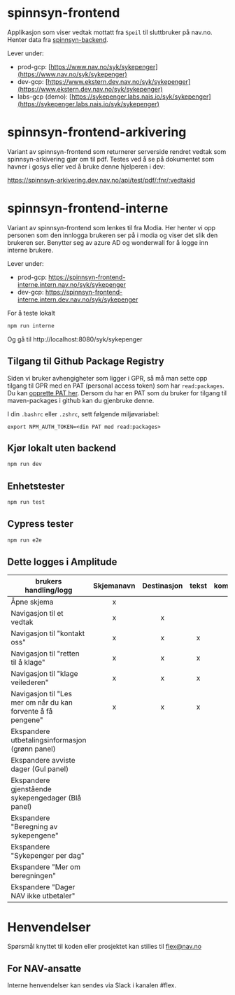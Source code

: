 # spinnsyn-frontend

Applikasjon som viser vedtak mottatt fra `Speil` til sluttbruker på nav.no. Henter data
fra [spinnsyn-backend](https://github.com/navikt/spinnsyn-backend).

Lever under:

- prod-gcp: [https://www.nav.no/syk/sykepenger](https://www.nav.no/syk/sykepenger)
- dev-gcp: [https://www.ekstern.dev.nav.no/syk/sykepenger](https://www.ekstern.dev.nav.no/syk/sykepenger)
- labs-gcp (demo): [https://sykepenger.labs.nais.io/syk/sykepenger](https://sykepenger.labs.nais.io/syk/sykepenger)

# spinnsyn-frontend-arkivering

Variant av spinnsyn-frontend som returnerer serverside rendret vedtak som spinnsyn-arkivering gjør om til pdf.
Testes ved å se på dokumentet som havner i gosys eller ved å bruke denne hjelperen i dev:

https://spinnsyn-arkivering.dev.nav.no/api/test/pdf/:fnr/:vedtakid

# spinnsyn-frontend-interne

Variant av spinnsyn-frontend som lenkes til fra Modia. Her henter vi opp personen som den innlogga brukeren ser på i
modia og viser det slik den brukeren ser.
Benytter seg av azure AD og wonderwall for å logge inn interne brukere.

Lever under:

- prod-gcp: https://spinnsyn-frontend-interne.intern.nav.no/syk/sykepenger
- dev-gcp: https://spinnsyn-frontend-interne.intern.dev.nav.no/syk/sykepenger

For å teste lokalt

```sh
npm run interne
```

Og gå til http://localhost:8080/syk/sykepenger

## Tilgang til Github Package Registry

Siden vi bruker avhengigheter som ligger i GPR, så må man sette opp tilgang til GPR med en PAT (personal access token)
som har `read:packages`. Du kan [opprette PAT her](https://github.com/settings/tokens). Dersom du har en PAT som du
bruker for tilgang til maven-packages i github kan du gjenbruke denne.

I din `.bashrc` eller `.zshrc`, sett følgende miljøvariabel:

`export NPM_AUTH_TOKEN=<din PAT med read:packages>`

## Kjør lokalt uten backend

```sh
npm run dev
```

## Enhetstester

```sh
npm run test
```

## Cypress tester

```sh
npm run e2e
```

## Dette logges i Amplitude

| brukers handling/logg                                        | Skjemanavn | Destinasjon | tekst | komponent | Tidligere lest | Revurdert | Annulert | Refusjon | Brukerutbetaling | Flere vedtK |
|--------------------------------------------------------------|:----------:|:-----------:|:-----:|:---------:|:--------------:|:---------:|:--------:|:--------:|:----------------:|:-----------:|
| Åpne skjema                                                  |     x      |             |       |           |                |           |          |    x     |        x         |      X      |
| Navigasjon til et vedtak                                     |     x      |      x      |       |           |       x        |     x     |    x     |          |                  |             |
| Navigasjon til "kontakt oss"                                 |     x      |      x      |   x   |           |                |           |          |          |                  |             |
| Navigasjon til "retten til å klage"                          |     x      |      x      |   x   |           |                |           |          |          |                  |             |
| Navigasjon til "klage veilederen"                            |     x      |      x      |   x   |           |                |           |          |          |                  |             |
| Navigasjon til "Les mer om når du kan forvente å få pengene" |     x      |      x      |   x   |           |                |           |          |          |                  |             |
| Ekspandere utbetalingsinformasjon (grønn panel)              |            |             |       |     x     |                |           |          |          |                  |             |
| Ekspandere avviste dager (Gul panel)                         |            |             |       |     x     |                |           |          |          |                  |             |
| Ekspandere gjenstående sykepengedager (Blå panel)            |            |             |       |     x     |                |           |          |          |                  |             |
| Ekspandere "Beregning av sykepengene"                        |            |             |       |     x     |                |           |          |          |                  |             |
| Ekspandere "Sykepenger per dag"                              |            |             |       |     x     |                |           |          |          |                  |             |
| Ekspandere "Mer om beregningen"                              |            |             |       |     x     |                |           |          |          |                  |             |
| Ekspandere "Dager NAV ikke utbetaler"                        |            |             |       |     x     |                |           |          |          |                  |             |

# Henvendelser

Spørsmål knyttet til koden eller prosjektet kan stilles til flex@nav.no

## For NAV-ansatte

Interne henvendelser kan sendes via Slack i kanalen #flex.
